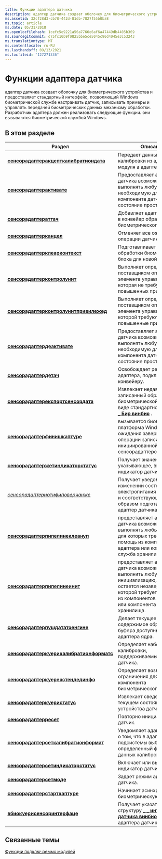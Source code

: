 ```yaml
---
title: Функции адаптера датчика
description: адаптер датчика создает оболочку для биометрического устройства и предоставляет стандартный интерфейс, позволяющий Windows биометрической службе настраивать датчик, записывать примеры и управлять передачей биометрических данных механизму обработки.
ms.assetid: 32cf28d3-cb78-442d-81db-7827f55b0ba8
ms.topic: article
ms.date: 05/31/2018
ms.openlocfilehash: 1cefc5e9221a56a7766e6af6a47449db4405b369
ms.sourcegitcommit: d75fc10b9f0825bbe5ce5045c90d4045e3c53243
ms.translationtype: MT
ms.contentlocale: ru-RU
ms.lasthandoff: 09/13/2021
ms.locfileid: "127271336"
---
```

# <a name="sensor-adapter-functions"></a>Функции адаптера датчика

адаптер датчика создает оболочку для биометрического устройства и предоставляет стандартный интерфейс, позволяющий Windows биометрической службе настраивать датчик, записывать примеры и управлять передачей биометрических данных механизму обработки. Разработчик адаптера должен реализовать следующие функции. они вызываются биометрической службой Windows.

## <a name="in-this-section"></a>В этом разделе



| Раздел                                                                                           | Описание                                                                                                                                                                  |
|-------------------------------------------------------------------------------------------------|------------------------------------------------------------------------------------------------------------------------------------------------------------------------------|
| [**сенсорадаптеракцепткалибратиондата**](/windows/desktop/api/Winbio_adapter/nc-winbio_adapter-pibio_sensor_accept_calibration_data_fn)<br/>     | Передает данные калибровки из адаптера модуля в адаптер датчика.<br/>                                                                                            |
| [**сенсорадаптерактивате**](/windows/desktop/api/Winbio_adapter/nc-winbio_adapter-pibio_sensor_activate_fn)<br/>                               | Предоставляет адаптеру датчика возможность выполнять любую работу, необходимую для перевода компонента датчика в состояние простоя.<br/>                                                |
| [**сенсорадаптераттач**](/windows/desktop/api/Winbio_adapter/nc-winbio_adapter-pibio_sensor_attach_fn)<br/>                                   | Добавляет адаптер датчика в конвейер обработки биометрического блока.<br/>                                                                                           |
| [**сенсорадаптерканцел**](/windows/desktop/api/Winbio_adapter/nc-winbio_adapter-pibio_sensor_cancel_fn)<br/>                                   | Отменяет все ожидающие операции датчика.<br/>                                                                                                                            |
| [**сенсорадаптерклеарконтекст**](/windows/desktop/api/Winbio_adapter/nc-winbio_adapter-pibio_sensor_clear_context_fn)<br/>                       | Подготавливает конвейер обработки биометрического блока для новой операции.<br/>                                                                                       |
| [**сенсорадаптерконтролунит**](/windows/desktop/api/Winbio_adapter/nc-winbio_adapter-pibio_sensor_control_unit_fn)<br/>                         | Выполняет определяемую поставщиком операцию элемента управления, которая не требует повышенных привилегий.<br/>                                                                             |
| [**сенсорадаптерконтролунитпривилежед**](/windows/desktop/api/Winbio_adapter/nc-winbio_adapter-pibio_sensor_control_unit_privileged_fn)<br/>     | Выполняет определяемую поставщиком операцию элемента управления, для которой требуются повышенные привилегии.<br/>                                                                                     |
| [**сенсорадаптердеактивате**](/windows/desktop/api/Winbio_adapter/nc-winbio_adapter-pibio_sensor_deactivate_fn)<br/>                           | Предоставляет адаптеру датчика возможность выполнять любую работу, необходимую для перевода компонента датчика в состояние простоя.<br/>                                                    |
| [**сенсорадаптердетач**](/windows/desktop/api/Winbio_adapter/nc-winbio_adapter-pibio_sensor_detach_fn)<br/>                                   | Освобождает ресурсы адаптера, подключенные к конвейеру.<br/>                                                                                                     |
| [**сенсорадаптерекспортсенсордата**](/windows/desktop/api/Winbio_adapter/nc-winbio_adapter-pibio_sensor_export_sensor_data_fn)<br/>               | Извлекает недавно записанный образец биометрической метрики в виде стандартной структуры [**\_ Бир винбио**](winbio-bir.md) .<br/>                                        |
| [**сенсорадаптерфинишкаптуре**](/windows/desktop/api/Winbio_adapter/nc-winbio_adapter-pibio_sensor_finish_capture_fn)<br/>                     | вызывается биометрическая платформа Windows для ожидания завершения операции записи, инициированной функцией сенсорадаптерстарткаптуре.<br/>                                                                                       |
| [**сенсорадаптержетиндикаторстатус**](/windows/desktop/api/Winbio_adapter/nc-winbio_adapter-pibio_sensor_get_indicator_status_fn)<br/>           | Получает значение, указывающее, включен ли индикатор датчика.<br/>                                                                                       |
| [*сенсорадаптернотифиповерчанже*](/windows/desktop/api/Winbio_adapter/nc-winbio_adapter-pibio_sensor_notify_power_change_fn)<br/>               | Получает уведомление об изменении состояния электропитания компьютера и соответствующим образом подготавливает адаптер датчика.<br/>                                                     |
| [**сенсорадаптерпипелинеклеануп**](/windows/desktop/api/Winbio_adapter/nc-winbio_adapter-pibio_sensor_pipeline_cleanup_fn)<br/>                 | предоставляет адаптеру датчика возможность выполнять любые очистки в, для которых требуется помощь из компонентов адаптера или компонента служба хранилища.<br/>                                   |
| [**сенсорадаптерпипелинеинит**](/windows/desktop/api/Winbio_adapter/nc-winbio_adapter-pibio_sensor_pipeline_init_fn)<br/>                       | предоставляет адаптеру датчика возможность выполнить любую инициализацию, которая остается незавершенной и которой требуется помощь из компонентов адаптера или компонента служба хранилища.<br/> |
| [**сенсорадаптерпушдататоенгине**](/windows/desktop/api/Winbio_adapter/nc-winbio_adapter-pibio_sensor_push_data_to_engine_fn)<br/>               | Делает текущее содержимое образца буфера доступным для адаптера ядра.<br/>                                                                                  |
| [**сенсорадаптеркуерикалибратионформатс**](/windows/desktop/api/Winbio_adapter/nc-winbio_adapter-pibio_sensor_query_calibration_formats_fn)<br/> | Определяет набор форматов калибровки, поддерживаемых адаптером датчика.<br/>                                                                                        |
| [**сенсорадаптеркуерекстендединфо**](/windows/desktop/api/Winbio_adapter/nc-winbio_adapter-pibio_sensor_query_extended_info_fn)<br/>             | Определяет возможности и ограничения для компонента биометрического датчика.<br/>                                                                                    |
| [**сенсорадаптеркуеристатус**](/windows/desktop/api/Winbio_adapter/nc-winbio_adapter-pibio_sensor_query_status_fn)<br/>                         | Извлекает сведения о текущем состоянии устройства датчика.<br/>                                                                                              |
| [**сенсорадаптерресет**](/windows/desktop/api/Winbio_adapter/nc-winbio_adapter-pibio_sensor_reset_fn)<br/>                                     | Повторно инициализирует датчик.<br/>                                                                                                                                         |
| [**сенсорадаптерсеткалибратионформат**](/windows/desktop/api/Winbio_adapter/nc-winbio_adapter-pibio_sensor_set_calibration_format_fn)<br/>       | Уведомляет адаптер датчика о том, что в адаптере подсистемы выбран определенный формат данных калибровки.<br/>                                                    |
| [**сенсорадаптерсетиндикаторстатус**](/windows/desktop/api/Winbio_adapter/nc-winbio_adapter-pibio_sensor_set_indicator_status_fn)<br/>           | Включает или выключает индикатор датчика.<br/>                                                                                                                           |
| [**сенсорадаптерсетмоде**](/windows/desktop/api/Winbio_adapter/nc-winbio_adapter-pibio_sensor_set_mode_fn)<br/>                                 | Задает режим адаптера датчика.<br/>                                                                                                                                     |
| [**сенсорадаптерстарткаптуре**](/windows/desktop/api/Winbio_adapter/nc-winbio_adapter-pibio_sensor_start_capture_fn)<br/>                       | Начинает асинхронную биометрическую запись.<br/>                                                                                                                         |
| [**вбиокуерисенсоринтерфаце**](/windows/desktop/api/Winbio_adapter/nf-winbio_adapter-wbioquerysensorinterface)<br/>                         | Получает указатель на структуру [**\_ \_ интерфейса датчика винбио**](/windows/desktop/api/Winbio_adapter/ns-winbio_adapter-winbio_sensor_interface) для адаптера датчика.<br/>                                         |



 

## <a name="related-topics"></a>Связанные темы

<dl> <dt>

[Функции подключаемых модулей](plug-in-functions.md)
</dt> </dl>

 

 





